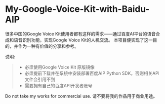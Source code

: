 # My-Google-Voice-Kit-with-Baidu-AIP

很多中国的Google Voice Kit使用者都有这样的需求——通过百度AI平台的语音合成和语音识别功能，实现Google Voice Kit的人机交流。
本项目便实现了这一目的，并作为一种有价值的分享和参考。

说明:
> + 必须使用Google Voice Kit 原版镜像
> + 必须提前下载并在系统中安装部署百度AIP Python SDK，否则相关API文件会引用不到
> + 需要拥有自己的百度API开发者账号



Do not take my works for commercial use.
请不要将我的作品用于商业用途。